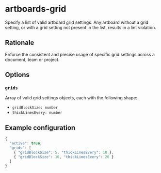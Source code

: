 # artboards-grid

Specify a list of valid artboard grid settings. Any artboard without a grid setting, or with a grid setting not present in the list, results in a lint violation.

## Rationale

Enforce the consistent and precise usage of specific grid settings across a document, team or project.

## Options

### `grids`

Array of valid grid settings objects, each with the following shape:

- `gridBlockSize: number`
- `thickLinesEvery: number`

## Example configuration

```js
{
  "active": true,
  "grids": [
    { "gridBlockSize": 5, "thickLinesEvery": 10 },
    { "gridBlockSize": 10, "thickLinesEvery": 20 }
  ]
}
```

